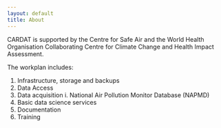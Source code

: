 ```yaml
---
layout: default
title: About
---
```


CARDAT is supported by the Centre for Safe Air and the World Health Organisation Collaborating Centre for Climate Change and Health Impact Assessment.

The workplan includes:

1.  Infrastructure, storage and backups
2.  Data Access
3.  Data acquisition
    i.  National Air Pollution Monitor Database (NAPMD)
4.  Basic data science services
5.  Documentation
6.  Training
